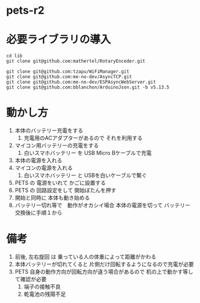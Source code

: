 # pets-r2

# 必要ライブラリの導入

```
cd lib
git clone git@github.com:mathertel/RotaryEncoder.git

git clone git@github.com:tzapu/WiFiManager.git
git clone git@github.com:me-no-dev/AsyncTCP.git
git clone git@github.com:me-no-dev/ESPAsyncWebServer.git
git clone git@github.com:bblanchon/ArduinoJson.git -b v5.13.5

```

# 動かし方
1. 本体のバッテリー充電をする
   1. 充電用のACアダプターがあるので それを利用する 
2. マイコン用バッテリーの充電をする
   1. 白いスマホバッテリー を USB Micro Bケーブルで充電
3. 本体の電源を入れる
4. マイコンの電源を入れる
   1. 白いスマホバッテリー と USBを白いケーブルで繋ぐ
5. PETS の 電源をいれて かごに設置する
6. PETS の 回路設定をして 開始ぼたんを押す
7. 開始と同時に 本体も動き始める
8. バッテリー切れ等で　動作がオカシイ場合 本体の電源を切って バッテリー交換後に手順１から
   

# 備考
1. 前後, 左右旋回 は 乗っている人の体重によって距離がかわる
2. 本体バッテリーが切れてくると 片側だけ回転するようになるので充電が必要
3. PETS 自身の動作方向が回転方向が違う場合があるので 机の上で動かす等して確認が必要
   1. 端子の接触不良
   2. 乾電池の残陽不足


   
